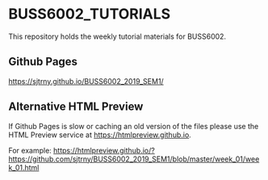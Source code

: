 # BUSS6002_TUTORIALS

This repository holds the weekly tutorial materials for BUSS6002.

## Github Pages

https://sjtrny.github.io/BUSS6002_2019_SEM1/

## Alternative HTML Preview

If Github Pages is slow or caching an old version of the files please use the HTML Preview service at https://htmlpreview.github.io.

For example: https://htmlpreview.github.io/?https://github.com/sjtrny/BUSS6002_2019_SEM1/blob/master/week_01/week_01.html

